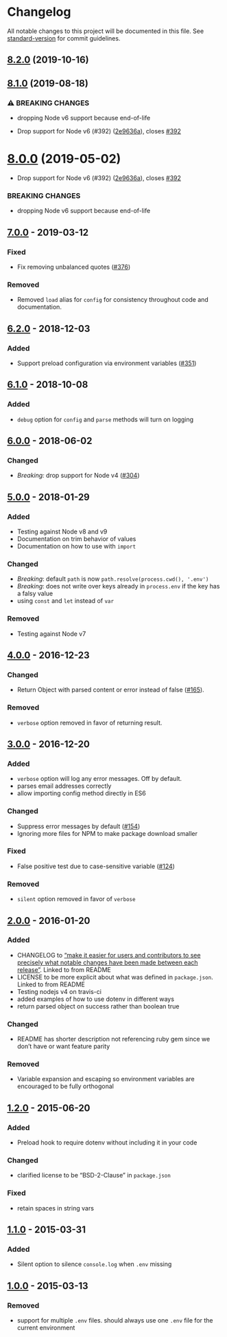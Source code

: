 Changelog
=========

All notable changes to this project will be documented in this file. See [standard-version](https://github.com/conventional-changelog/standard-version) for commit guidelines.

[8.2.0](https://github.com/motdotla/dotenv/compare/v8.1.0...v8.2.0) (2019-10-16)
--------------------------------------------------------------------------------

[8.1.0](https://github.com/motdotla/dotenv/compare/v7.0.0...v8.1.0) (2019-08-18)
--------------------------------------------------------------------------------

### ⚠ BREAKING CHANGES

-   dropping Node v6 support because end-of-life

-   Drop support for Node v6 (\#392) ([2e9636a](https://github.com/motdotla/dotenv/commit/2e9636a)), closes [\#392](https://github.com/motdotla/dotenv/issues/392)

[8.0.0](https://github.com/motdotla/dotenv/compare/v7.0.0...v8.0.0) (2019-05-02)
================================================================================

-   Drop support for Node v6 (\#392) ([2e9636a](https://github.com/motdotla/dotenv/commit/2e9636a)), closes [\#392](https://github.com/motdotla/dotenv/issues/392)

### BREAKING CHANGES

-   dropping Node v6 support because end-of-life

[7.0.0](https://github.com/motdotla/dotenv/compare/v6.2.0...v7.0.0) - 2019-03-12
--------------------------------------------------------------------------------

### Fixed

-   Fix removing unbalanced quotes ([\#376](https://github.com/motdotla/dotenv/pull/376))

### Removed

-   Removed `load` alias for `config` for consistency throughout code and documentation.

[6.2.0](https://github.com/motdotla/dotenv/compare/v6.1.0...v6.2.0) - 2018-12-03
--------------------------------------------------------------------------------

### Added

-   Support preload configuration via environment variables ([\#351](https://github.com/motdotla/dotenv/issues/351))

[6.1.0](https://github.com/motdotla/dotenv/compare/v6.0.0...v6.1.0) - 2018-10-08
--------------------------------------------------------------------------------

### Added

-   `debug` option for `config` and `parse` methods will turn on logging

[6.0.0](https://github.com/motdotla/dotenv/compare/v5.0.0...v6.0.0) - 2018-06-02
--------------------------------------------------------------------------------

### Changed

-   *Breaking:* drop support for Node v4 ([\#304](https://github.com/motdotla/dotenv/pull/304))

[5.0.0](https://github.com/motdotla/dotenv/compare/v4.0.0...v5.0.0) - 2018-01-29
--------------------------------------------------------------------------------

### Added

-   Testing against Node v8 and v9
-   Documentation on trim behavior of values
-   Documentation on how to use with `import`

### Changed

-   *Breaking*: default `path` is now `path.resolve(process.cwd(), '.env')`
-   *Breaking*: does not write over keys already in `process.env` if the key has a falsy value
-   using `const` and `let` instead of `var`

### Removed

-   Testing against Node v7

[4.0.0](https://github.com/motdotla/dotenv/compare/v3.0.0...v4.0.0) - 2016-12-23
--------------------------------------------------------------------------------

### Changed

-   Return Object with parsed content or error instead of false ([\#165](https://github.com/motdotla/dotenv/pull/165)).

### Removed

-   `verbose` option removed in favor of returning result.

[3.0.0](https://github.com/motdotla/dotenv/compare/v2.0.0...v3.0.0) - 2016-12-20
--------------------------------------------------------------------------------

### Added

-   `verbose` option will log any error messages. Off by default.
-   parses email addresses correctly
-   allow importing config method directly in ES6

### Changed

-   Suppress error messages by default ([\#154](https://github.com/motdotla/dotenv/pull/154))
-   Ignoring more files for NPM to make package download smaller

### Fixed

-   False positive test due to case-sensitive variable ([\#124](https://github.com/motdotla/dotenv/pull/124))

### Removed

-   `silent` option removed in favor of `verbose`

[2.0.0](https://github.com/motdotla/dotenv/compare/v1.2.0...v2.0.0) - 2016-01-20
--------------------------------------------------------------------------------

### Added

-   CHANGELOG to [“make it easier for users and contributors to see precisely what notable changes have been made between each release”](http://keepachangelog.com/). Linked to from README
-   LICENSE to be more explicit about what was defined in `package.json`. Linked to from README
-   Testing nodejs v4 on travis-ci
-   added examples of how to use dotenv in different ways
-   return parsed object on success rather than boolean true

### Changed

-   README has shorter description not referencing ruby gem since we don’t have or want feature parity

### Removed

-   Variable expansion and escaping so environment variables are encouraged to be fully orthogonal

[1.2.0](https://github.com/motdotla/dotenv/compare/v1.1.0...v1.2.0) - 2015-06-20
--------------------------------------------------------------------------------

### Added

-   Preload hook to require dotenv without including it in your code

### Changed

-   clarified license to be “BSD-2-Clause” in `package.json`

### Fixed

-   retain spaces in string vars

[1.1.0](https://github.com/motdotla/dotenv/compare/v1.0.0...v1.1.0) - 2015-03-31
--------------------------------------------------------------------------------

### Added

-   Silent option to silence `console.log` when `.env` missing

[1.0.0](https://github.com/motdotla/dotenv/compare/v0.4.0...v1.0.0) - 2015-03-13
--------------------------------------------------------------------------------

### Removed

-   support for multiple `.env` files. should always use one `.env` file for the current environment
